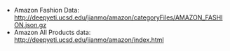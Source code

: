 - Amazon Fashion Data: http://deepyeti.ucsd.edu/jianmo/amazon/categoryFiles/AMAZON_FASHION.json.gz
- Amazon All Products data: http://deepyeti.ucsd.edu/jianmo/amazon/index.html